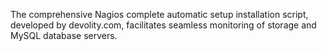 The comprehensive Nagios complete automatic setup installation script, developed by devolity.com, facilitates seamless monitoring of storage and MySQL database servers.